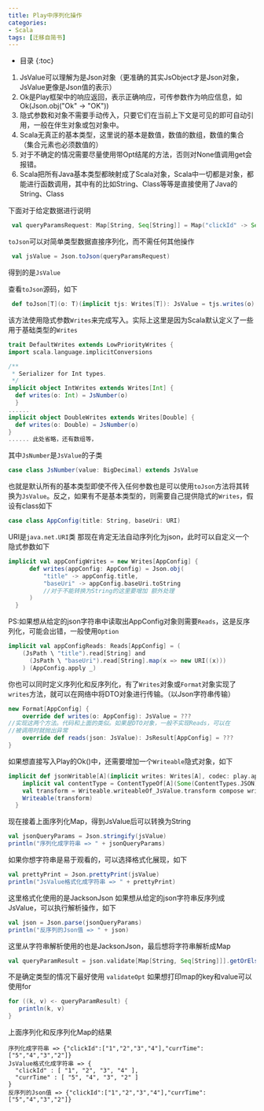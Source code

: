 ```yaml
--- 
title: Play中序列化操作
categories:
- Scala
tags: [迁移自简书]
---
```


* 目录
{:toc}

1. JsValue可以理解为是Json对象（更准确的其实JsObject才是Json对象， JsValue更像是Json值的表示）
2. Ok是Play框架中的响应返回，表示正确响应，可传参数作为响应信息，如Ok(Json.obj("Ok" -> "OK"))
3. 隐式参数和对象不需要手动传入，只要它们在当前上下文是可见的即可自动引用，一般在伴生对象或包对象中。
4. Scala无真正的基本类型，这里说的基本是数值，数值的数组，数值的集合（集合元素也必须数值的）
5. 对于不确定的情况需要尽量使用带Opt结尾的方法，否则对None值调用get会报错。
6. Scala把所有Java基本类型都映射成了Scala对象，Scala中一切都是对象，都能进行函数调用，其中有的比如String、Class等等是直接使用了Java的String、Class

下面对于给定数据进行说明
```scala
 val queryParamsRequest: Map[String, Seq[String]] = Map("clickId" -> Seq("1", "2", "3", "4"), "currTime" -> Seq("5", "4", "3", "2"))
```
`toJson`可以对简单类型数据直接序列化，而不需任何其他操作

```scala
 val jsValue = Json.toJson(queryParamsRequest)
```
得到的是`JsValue`

查看`toJson`源码，如下
```scala
 def toJson[T](o: T)(implicit tjs: Writes[T]): JsValue = tjs.writes(o)
```
该方法使用隐式参数`Writes`来完成写入。实际上这里是因为Scala默认定义了一些用于基础类型的`Writes`

```scala
trait DefaultWrites extends LowPriorityWrites {
import scala.language.implicitConversions

/**
 * Serializer for Int types.
 */
implicit object IntWrites extends Writes[Int] {
  def writes(o: Int) = JsNumber(o)
  }
......
implicit object DoubleWrites extends Writes[Double] {
  def writes(o: Double) = JsNumber(o)
}
...... 此处省略，还有数组等，
```
其中`JsNumber`是`JsValue`的子类
```scala
case class JsNumber(value: BigDecimal) extends JsValue
```
也就是默认所有的基本类型即使不传入任何参数也是可以使用`toJson`方法将其转换为`JsValue`。反之，如果有不是基本类型的，则需要自己提供隐式的`Writes`，假设有class如下
```scala
case class AppConfig(title: String, baseUri: URI)
``` 
URI是`java.net.URI`类
那现在肯定无法自动序列化为json，此时可以自定义一个隐式参数如下
```scala
implicit val appConfigWrites = new Writes[AppConfig] {
      def writes(appConfig: AppConfig) = Json.obj(
          "title" -> appConfig.title,
          "baseUri" -> appConfig.baseUri.toString 
          //对于不能转换为String的这里要增加 额外处理
      )
  }
```
PS:如果想从给定的json字符串中读取出AppConfig对象则需要`Reads`，这是反序列化，可能会出错，一般使用`Option`
```scala
implicit val appConfigReads: Reads[AppConfig] = (
    (JsPath \ "title").read[String] and
      (JsPath \ "baseUri").read[String].map(x => new URI((x)))
    ) (AppConfig.apply _)
```
你也可以同时定义序列化和反序列化，有了`Writes`对象或`Format`对象实现了`writes`方法，就可以在网络中将DTO对象进行传输。（以Json字符串传输）
```scala
new Format[AppConfig] {
    override def writes(o: AppConfig): JsValue = ???
//实现这两个方法。代码和上面的类似。如果是DTO对象，一般不实现Reads，可以在
//被调用时就抛出异常
    override def reads(json: JsValue): JsResult[AppConfig] = ???
}
```
如果想直接写入Play的Ok()中，还需要增加一个`Writeable`隐式对象，如下
```scala
implicit def jsonWritable[A](implicit writes: Writes[A], codec: play.api.mvc.Codec): Writeable[A] = {
    implicit val contentType = ContentTypeOf[A](Some(ContentTypes.JSON))
    val transform = Writeable.writeableOf_JsValue.transform compose writes.writes
    Writeable(transform)
  }
```
现在接着上面序列化Map，得到JsValue后可以转换为String
```scala
val jsonQueryParams = Json.stringify(jsValue)
println("序列化成字符串 => " + jsonQueryParams)
```
如果你想字符串是易于观看的，可以选择格式化展现，如下
```scala
val prettyPrint = Json.prettyPrint(jsValue)
println("JsValue格式化成字符串 => " + prettyPrint)
```
这里格式化使用的是JacksonJson
如果想从给定的json字符串反序列成JsValue，可以执行解析操作，如下
```scala
val json = Json.parse(jsonQueryParams)
println("反序列的Json值 => " + json)
```
这里从字符串解析使用的也是JacksonJson，最后想将字符串解析成Map
```scala
val queryParamResult = json.validate[Map[String, Seq[String]]].getOrElse(Map())
```
不是确定类型的情况下最好使用 `validateOpt`
如果想打印map的key和value可以使用for
```scala
for ((k, v) <- queryParamResult) {
   println(k, v)
}
```

上面序列化和反序列化Map的结果
```
序列化成字符串 => {"clickId":["1","2","3","4"],"currTime":["5","4","3","2"]}
JsValue格式化成字符串 => {
  "clickId" : [ "1", "2", "3", "4" ],
  "currTime" : [ "5", "4", "3", "2" ]
}
反序列的Json值 => {"clickId":["1","2","3","4"],"currTime":["5","4","3","2"]}
```


